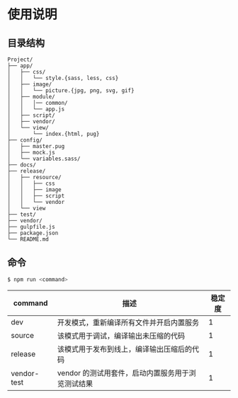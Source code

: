 # 使用说明

## 目录结构

```
Project/
├── app/
│   ├── css/
│   │   └── style.{sass, less, css}
│   ├── image/
│   │   └── picture.{jpg, png, svg, gif}
│   ├── module/
│   │   │── common/
│   │   └── app.js
│   ├── script/
│   ├── vendor/
│   └── view/
│       └── index.{html, pug}
├── config/
│   ├── master.pug
│   ├── mock.js
│   └── variables.sass/
├── docs/
├── release/
│   ├── resource/
│   │   ├── css
│   │   ├── image
│   │   ├── script
│   │   └── vendor
│   └── view
├── test/
├── vendor/
├── gulpfile.js
├── package.json
└── README.md
```

## 命令

```bash
$ npm run <command>
```

| command | 描述 | 稳定度 |
| --- | --- | --- |
| dev | 开发模式，重新编译所有文件并开启内置服务 | 1 |
| source | 该模式用于调试，编译输出未压缩的代码 | 1 |
| release | 该模式用于发布到线上，编译输出压缩后的代码 | 1 |
| vendor-test| vendor 的测试用套件，启动内置服务用于浏览测试结果 | 1 |
